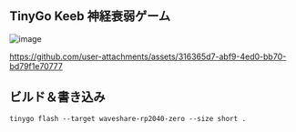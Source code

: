 TinyGo Keeb 神経衰弱ゲーム
-------------------------

![image](https://github.com/user-attachments/assets/e91df5ec-3bf5-4134-81ca-0595d19f875c)

https://github.com/user-attachments/assets/316365d7-abf9-4ed0-bb70-bd79f1e70777

## ビルド＆書き込み

```
tinygo flash --target waveshare-rp2040-zero --size short .
```
